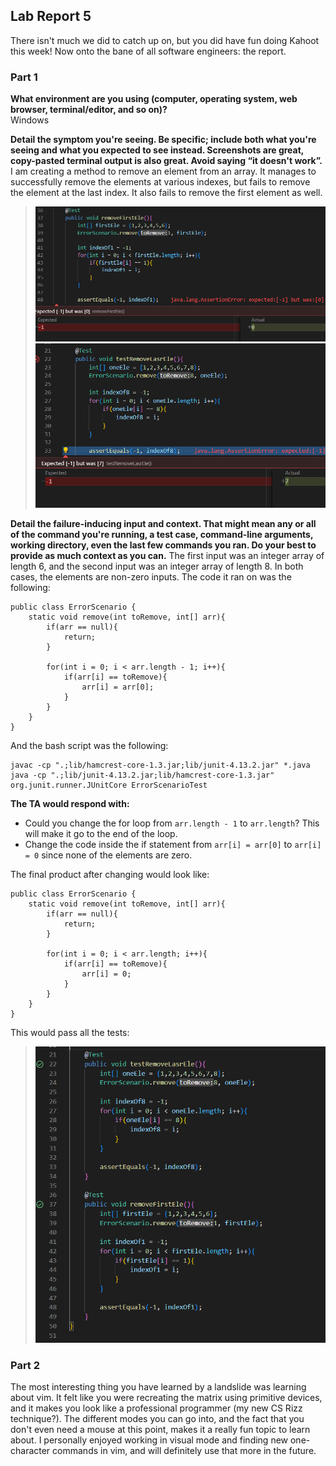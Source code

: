 ## Lab Report 5
There isn't much we did to catch up on, but you did have fun doing Kahoot this week! Now onto the bane of all software engineers: the report.

### Part 1
**What environment are you using (computer, operating system, web browser, terminal/editor, and so on)?**  
Windows

**Detail the symptom you're seeing. Be specific; include both what you're seeing and what you expected to see instead. Screenshots are great, copy-pasted terminal output is also great. Avoid saying “it doesn't work”.**
I am creating a method to remove an element from an array. It manages to successfully remove the elements at various indexes, but fails to remove the element at the last index. It also fails to remove the first element as well.
> ![picOfSecondError](PicOfSecondError.png)
> ![picOfError](PicOfError.png)


**Detail the failure-inducing input and context. That might mean any or all of the command you're running, a test case, command-line arguments, working directory, even the last few commands you ran. Do your best to provide as much context as you can.**
The first input was an integer array of length 6, and the second input was an integer array of length 8. In both cases, the elements are non-zero inputs. The code it ran on was the following:
```
public class ErrorScenario {
    static void remove(int toRemove, int[] arr){
        if(arr == null){
            return;
        }

        for(int i = 0; i < arr.length - 1; i++){
            if(arr[i] == toRemove){
                arr[i] = arr[0];
            }
        }
    }
}
```
And the bash script was the following:
```
javac -cp ".;lib/hamcrest-core-1.3.jar;lib/junit-4.13.2.jar" *.java
java -cp ".;lib/junit-4.13.2.jar;lib/hamcrest-core-1.3.jar" org.junit.runner.JUnitCore ErrorScenarioTest
```

**The TA would respond with:**
- Could you change the for loop from ```arr.length - 1``` to ```arr.length```? This will make it go to the end of the loop.
- Change the code inside the if statement from ```arr[i] = arr[0]``` to ```arr[i] = 0``` since none of the elements are zero.

The final product after changing would look like:
```
public class ErrorScenario {
    static void remove(int toRemove, int[] arr){
        if(arr == null){
            return;
        }

        for(int i = 0; i < arr.length; i++){
            if(arr[i] == toRemove){
                arr[i] = 0;
            }
        }
    }
}
```
This would pass all the tests:
> ![picOfWorking](PicOfWorkingCode.png)

### Part 2
The most interesting thing you have learned by a landslide was learning about vim. It felt like you were recreating the matrix using primitive devices, and it makes you look like a professional programmer (my new CS Rizz technique?). The different modes you can go into, and the fact that you don't even need a mouse at this point, makes it a really fun topic to learn about. I personally enjoyed working in visual mode and finding new one-character commands in vim, and will definitely use that more in the future.
